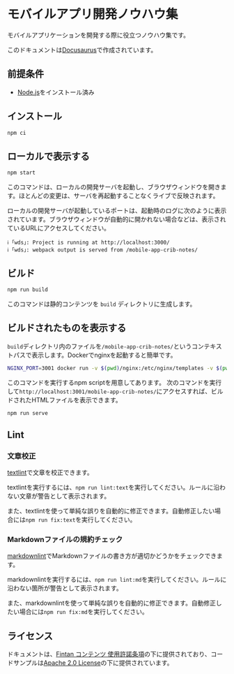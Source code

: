 # モバイルアプリ開発ノウハウ集

モバイルアプリケーションを開発する際に役立つノウハウ集です。

このドキュメントは[Docusaurus](https://v2.docusaurus.io/)で作成されています。

## 前提条件

- [Node.js](https://nodejs.org/ja/)をインストール済み

## インストール

```bash
npm ci
```

## ローカルで表示する

```bash
npm start
```

このコマンドは、ローカルの開発サーバを起動し、ブラウザウィンドウを開きます。ほとんどの変更は、サーバを再起動することなくライブで反映されます。

ローカルの開発サーバが起動しているポートは、起動時のログに次のように表示されています。ブラウザウィンドウが自動的に開かれない場合などは、表示されているURLにアクセスしてください。

```console
ℹ ｢wds｣: Project is running at http://localhost:3000/
ℹ ｢wds｣: webpack output is served from /mobile-app-crib-notes/
```

## ビルド

```bash
npm run build
```

このコマンドは静的コンテンツを `build` ディレクトリに生成します。

## ビルドされたものを表示する

`build`ディレクトリ内のファイルを`/mobile-app-crib-notes/`というコンテキストパスで表示します。Dockerでnginxを起動すると簡単です。

```bash
NGINX_PORT=3001 docker run -v $(pwd)/nginx:/etc/nginx/templates -v $(pwd)/build:/usr/share/nginx/html/mobile-app-crib-notes/ --rm -e NGINX_PORT -p 3001:3001 nginx
```

このコマンドを実行するnpm scriptを用意してあります。
次のコマンドを実行して`http://localhost:3001/mobile-app-crib-notes/`にアクセスすれば、ビルドされたHTMLファイルを表示できます。

```bash
npm run serve
```

## Lint

### 文章校正

[textlint](https://github.com/textlint/textlint)で文章を校正できます。

textlintを実行するには、`npm run lint:text`を実行してください。ルールに沿わない文章が警告として表示されます。

また、textlintを使って単純な誤りを自動的に修正できます。自動修正したい場合には`npm run fix:text`を実行してください。

### Markdownファイルの規約チェック

[markdownlint](https://github.com/DavidAnson/markdownlint)でMarkdownファイルの書き方が適切かどうかをチェックできます。

markdownlintを実行するには、`npm run lint:md`を実行してください。ルールに沿わない箇所が警告として表示されます。

また、markdownlintを使って単純な誤りを自動的に修正できます。自動修正したい場合には`npm run fix:md`を実行してください。

<!-- textlint-disable -->

## ライセンス

ドキュメントは、<a rel="license" href="https://fintan.jp/?page_id=201">Fintan コンテンツ 使用許諾条項</a>の下に提供されており、コードサンプルは<a rel="license" href="https://www.apache.org/licenses/LICENSE-2.0">Apache 2.0 License</a>の下に提供されています。

<!-- textlint-enable -->
